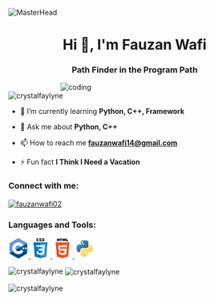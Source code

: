 ![MasterHead](https://camo.githubusercontent.com/ba9f3bd30647e352a3f5e1e45eb45c6ec7bad6155cd16aaedf4a426738da0ca5/68747470733a2f2f696e646f616e616c79746963612e636f6d2f7374617469632f696d616765732f62616e6e6572722e676966)
<h1 align="center">Hi 👋, I'm Fauzan Wafi</h1>
<h3 align="center">Path Finder in the Program Path</h3>
<img align="right" alt="coding" width="400" src="https://media.tenor.com/2uyENRmiUt0AAAAC/coding.gif">

<p align="left"> <img src="https://komarev.com/ghpvc/?username=crystalfaylyne&label=Profile%20views&color=0e75b6&style=flat" alt="crystalfaylyne" /> </p>

- 🌱 I’m currently learning **Python, C++, Framework**

- 💬 Ask me about **Python, C++**

- 📫 How to reach me **fauzanwafi14@gmail.com**

- ⚡ Fun fact **I Think I Need a Vacation**

<h3 align="left">Connect with me:</h3>
<p align="left">
<a href="https://instagram.com/fauzanwafi02" target="blank"><img align="center" src="https://raw.githubusercontent.com/rahuldkjain/github-profile-readme-generator/master/src/images/icons/Social/instagram.svg" alt="fauzanwafi02" height="30" width="40" /></a>
</p>

<h3 align="left">Languages and Tools:</h3>
<p align="left"> <a href="https://www.w3schools.com/cpp/" target="_blank" rel="noreferrer"> <img src="https://raw.githubusercontent.com/devicons/devicon/master/icons/cplusplus/cplusplus-original.svg" alt="cplusplus" width="40" height="40"/> </a> <a href="https://www.w3schools.com/css/" target="_blank" rel="noreferrer"> <img src="https://raw.githubusercontent.com/devicons/devicon/master/icons/css3/css3-original-wordmark.svg" alt="css3" width="40" height="40"/> </a> <a href="https://www.w3.org/html/" target="_blank" rel="noreferrer"> <img src="https://raw.githubusercontent.com/devicons/devicon/master/icons/html5/html5-original-wordmark.svg" alt="html5" width="40" height="40"/> </a> <a href="https://www.python.org" target="_blank" rel="noreferrer"> <img src="https://raw.githubusercontent.com/devicons/devicon/master/icons/python/python-original.svg" alt="python" width="40" height="40"/> </a> </p>

<p><img align="left" src="https://github-readme-stats.vercel.app/api/top-langs?username=crystalfaylyne&show_icons=true&locale=en&layout=compact" alt="crystalfaylyne" /></p>

<p>&nbsp;<img align="center" src="https://github-readme-stats.vercel.app/api?username=crystalfaylyne&show_icons=true&locale=en" alt="crystalfaylyne" /></p>

<p><img align="center" src="https://github-readme-streak-stats.herokuapp.com/?user=crystalfaylyne&" alt="crystalfaylyne" /></p>
